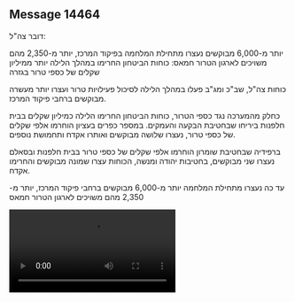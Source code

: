 ## Message 14464

דובר צה"ל:

יותר מ-6,000 מבוקשים נעצרו מתחילת המלחמה בפיקוד המרכז, יותר מ-2,350 מהם משויכים לארגון הטרור חמאס: כוחות הביטחון החרימו במהלך הלילה יותר ממיליון שקלים של כספי טרור בגזרה

כוחות צה"ל, שב"כ ומג"ב פעלו במהלך הלילה לסיכול פעילויות טרור ועצרו יותר מעשרה מבוקשים ברחבי פיקוד המרכז.

כחלק מהמערכה נגד כספי הטרור, כוחות הביטחון החרימו הלילה כמיליון שקלים בבית חלפנות ביריחו שבחטיבת הבקעה והעמקים. במספר כפרים בעציון הוחרמו אלפי שקלים של כספי טרור, נעצרו שלושה מבוקשים ואותרו אקדח ותחמושת נוספים.

ברפידיה שבחטיבת שומרון הוחרמו אלפי שקלים של כספי טרור בבית חלפנות ובסאלם נעצרו שני מבוקשים, בחטיבות יהודה ומנשה, הכוחות עצרו שמונה מבוקשים והחרימו אקדח.

עד כה נעצרו מתחילת המלחמה יותר מ-6,000 מבוקשים ברחבי פיקוד המרכז, יותר מ- 2,350 מהם משויכים לארגון הטרור חמאס

![Video](https://data.iron-swords.co.il/2024/December/16/https://data.iron-swords.co.il/2024/December/16/14464/14464_media.mp4)
